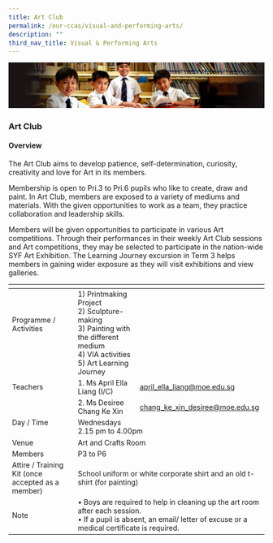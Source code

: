 ```yaml
---
title: Art Club
permalink: /our-ccas/visual-and-performing-arts/
description: ""
third_nav_title: Visual & Performing Arts
---
```

![](/images/Sub-banner1.jpg)

### Art Club

#### Overview

  

The Art Club aims to develop patience, self-determination, curiosity, creativity and love for Art in its members.

  

Membership is open to Pri.3 to Pri.6 pupils who like to create, draw and paint. In Art Club, members are exposed to a variety of mediums and materials. With the given opportunities to work as a team, they practice collaboration and leadership skills.

  

Members will be given opportunities to participate in various Art competitions. Through their performances in their weekly Art Club sessions and Art competitions, they may be selected to participate in the nation-wide SYF Art Exhibition. The Learning Journey excursion in Term 3 helps members in gaining wider exposure as they will visit exhibitions and view galleries.

<table><thead><tr><th></th><th></th><th></th></tr></thead><tbody><tr><td>Programme / <br>Activities<br><br><br></td><td>1) Printmaking Project<br>2) Sculpture-making<br>3) Painting with the different medium<br>4) VIA activities<br>5) Art Learning Journey </td><td></td></tr><tr><td>Teachers</td><td>1.  Ms April Ella Liang 
(I/C)</td><td><a href="mailto:april_ella_liang@moe.edu.sg">april_ella_liang@moe.edu.sg</a></td></tr><tr><td></td><td>2.  Ms Desiree Chang Ke Xin</td><td><a href="mailto:chang_ke_xin_desiree@moe.edu.sg">chang_ke_xin_desiree@moe.edu.sg</a></td></tr><tr><td>Day / Time<br><br> </td><td colspan="2">Wednesdays<br>2.15 pm to 4.00pm</td></tr><tr><td>Venue</td><td colspan="2">Art and Crafts Room</td></tr><tr><td>Members</td><td colspan="2">P3 to P6</td></tr><tr><td>Attire / Training Kit (once accepted as a member)</td><td colspan="2">School uniform or white corporate shirt and an old t-shirt (for painting)</td></tr><tr><td>Note<br></td><td colspan="2">• Boys are required to help in cleaning up the art room after each session. <br>• If a pupil is absent, an email/ letter of excuse or a medical certificate is required. </td></tr></tbody></table>